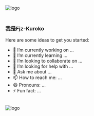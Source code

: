 <p>
  <img src="https://github-readme-stats.vercel.app/api?username=Fjz-Kuroko&show_icons=true" alt="logo" algin="right" style="margin-bottom:20px;" />
</p>

### 我是Fjz-Kuroko

<!--
**Fjz-Kuroko/Fjz-Kuroko** is a ✨ _special_ ✨ repository because its `README.md` (this file) appears on your GitHub profile.
-->
Here are some ideas to get you started:

- 🔭 I’m currently working on ...
- 🌱 I’m currently learning ...
- 👯 I’m looking to collaborate on ...
- 🤔 I’m looking for help with ...
- 💬 Ask me about ...
- 📫 How to reach me: ...
- 😄 Pronouns: ...
- ⚡ Fun fact: ...

<br/>
<img src="https://github-profile-trophy.vercel.app/api?username=Fjz-Kuroko&theme=flat&column=7" alt="logo" algin="center" style="margin:auto;" />

